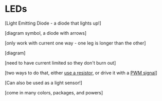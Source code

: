 # LEDs

[Light Emitting Diode - a diode that lights up!]

[diagram symbol, a diode with arrows]

[only work with current one way - one leg is longer than the other]

[diagram]

[need to have current limited so they don't burn out]

[two ways to do that, either [use a resistor](Driving_an_LED_w_Resistor), or drive it with a [PWM signal](Driving_an_LED_w_PWM)]

[Can also be used as a light sensor!]

[come in many colors, packages, and powers]
